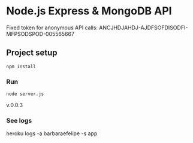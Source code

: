 # Node.js Express & MongoDB API

Fixed token for anonymous API calls: ANCJHDJAHDJ-AJDFSOFDISODFI-MFPSODSPOD-005565667

## Project setup
```
npm install
```

### Run
```
node server.js
```

v.0.0.3


### See logs

heroku logs -a barbaraefelipe -s app